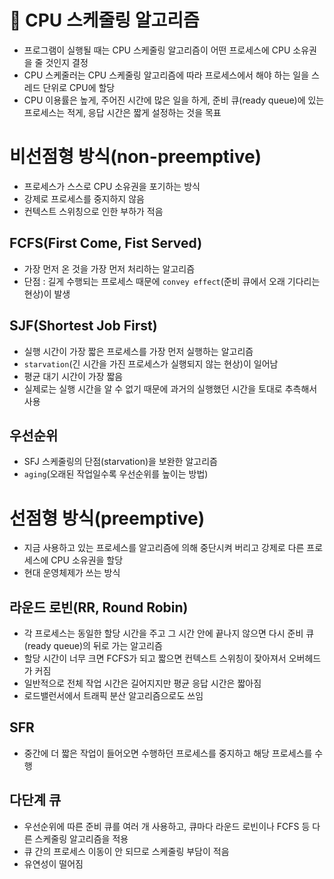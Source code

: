 # 🧮 CPU 스케줄링 알고리즘

- 프로그램이 실행될 때는 CPU 스케줄링 알고리즘이 어떤 프로세스에 CPU 소유권을 줄 것인지 결정
- CPU 스케줄러는 CPU 스케줄링 알고리즘에 따라 프로세스에서 해야 하는 일을 스레드 단위로 CPU에 할당
- CPU 이용률은 높게, 주어진 시간에 많은 일을 하게, 준비 큐(ready queue)에 있는 프로세스는 적게, 응답 시간은 짧게 설정하는 것을 목표

# 비선점형 방식(non-preemptive)

- 프로세스가 스스로 CPU 소유권을 포기하는 방식
- 강제로 프로세스를 중지하지 않음
- 컨텍스트 스위칭으로 인한 부하가 적음

## FCFS(First Come, Fist Served)

- 가장 먼저 온 것을 가장 먼저 처리하는 알고리즘
- 단점 : 길게 수행되는 프로세스 때문에 `convey effect`(준비 큐에서 오래 기다리는 현상)이 발생

## SJF(Shortest Job First)

- 실행 시간이 가장 짧은 프로세스를 가장 먼저 실행하는 알고리즘
- `starvation`(긴 시간을 가진 프로세스가 실행되지 않는 현상)이 일어남
- 평균 대기 시간이 가장 짧음
- 실제로는 실행 시간을 알 수 없기 때문에 과거의 실행했던 시간을 토대로 추측해서 사용

## 우선순위

- SFJ 스케줄링의 단점(starvation)을 보완한 알고리즘
- `aging`(오래된 작업일수록 우선순위를 높이는 방법)

# 선점형 방식(preemptive)

- 지금 사용하고 있는 프로세스를 알고리즘에 의해 중단시켜 버리고 강제로 다른 프로세스에 CPU 소유권을 할당
- 현대 운영체제가 쓰는 방식

## 라운드 로빈(RR, Round Robin)

- 각 프로세스는 동일한 할당 시간을 주고 그 시간 안에 끝나지 않으면 다시 준비 큐(ready queue)의 뒤로 가는 알고리즘
- 할당 시간이 너무 크면 FCFS가 되고 짧으면 컨텍스트 스위칭이 잦아져서 오버헤드가 커짐
- 일반적으로 전체 작업 시간은 길어지지만 평균 응답 시간은 짧아짐
- 로드밸런서에서 트래픽 분산 알고리즘으로도 쓰임

## SFR

- 중간에 더 짧은 작업이 들어오면 수행하던 프로세스를 중지하고 해당 프로세스를 수행

## 다단계 큐

- 우선순위에 따른 준비 큐를 여러 개 사용하고, 큐마다 라운드 로빈이나 FCFS 등 다른 스케줄링 알고리즘을 적용
- 큐 간의 프로세스 이동이 안 되므로 스케줄링 부담이 적음
- 유연성이 떨어짐